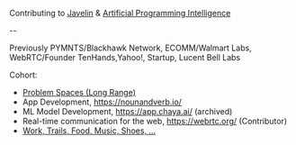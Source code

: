 Contributing to [Javelin](https://github.com/getjavelin) & [Artificial Programming Intelligence](https://github.com/ankumar/awesome-llm-architectures)

--

Previously PYMNTS/Blackhawk Network, ECOMM/Walmart Labs, WebRTC/Founder TenHands,Yahoo!, Startup, Lucent Bell Labs

Cohort:
- [Problem Spaces (Long Range)](https://docs.google.com/document/d/1b36vcpRMI5aIp8N2j_cVvhiv8OwDRGDxPDr2bJzcCGA/edit?usp=sharing)
- App Development, https://nounandverb.io/
- ML Model Development, https://app.chaya.ai/ (archived)
- Real-time communication for the web, https://webrtc.org/ (Contributor)
- [Work, Trails, Food, Music, Shoes, ...](https://github.com/ankumar/Fun-Stuff) 
 
<!--
**ankumar/ankumar** is a ✨ _special_ ✨ repository because its `README.md` (this file) appears on your GitHub profile.

Here are some ideas to get you started:

- 🔭 I’m currently working on ...
- 🌱 I’m currently learning ...
- 👯 I’m looking to collaborate on ...
- 🤔 I’m looking for help with ...
- 💬 Ask me about ...
- 📫 How to reach me: ...
- 😄 Pronouns: ...
- ⚡ Fun fact: ...
-->
